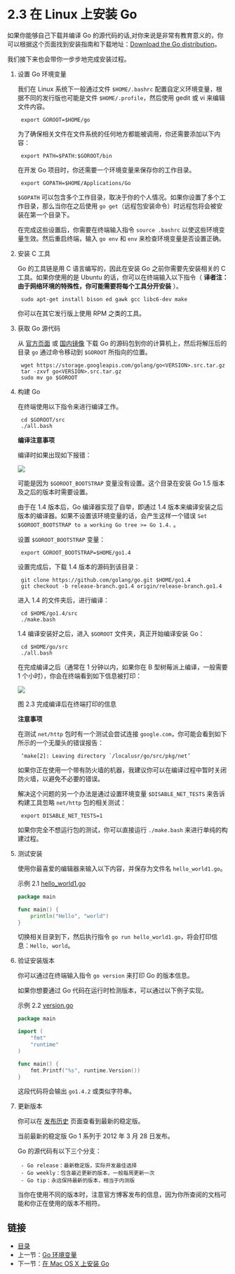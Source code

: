 # 2.3 在 Linux 上安装 Go

如果你能够自己下载并编译 Go 的源代码的话,对你来说是非常有教育意义的，你可以根据这个页面找到安装指南和下载地址：[Download the Go distribution](http://golang.org/doc/install)。

我们接下来也会带你一步步地完成安装过程。

1.  设置 Go 环境变量

    我们在 Linux 系统下一般通过文件 `$HOME/.bashrc` 配置自定义环境变量，根据不同的发行版也可能是文件 `$HOME/.profile`，然后使用 gedit 或 vi 来编辑文件内容。

    ```
     export GOROOT=$HOME/go
    ```

    为了确保相关文件在文件系统的任何地方都能被调用，你还需要添加以下内容：

    ```
     export PATH=$PATH:$GOROOT/bin
    ```

    在开发 Go 项目时，你还需要一个环境变量来保存你的工作目录。

    ```
     export GOPATH=$HOME/Applications/Go
    ```

    `$GOPATH` 可以包含多个工作目录，取决于你的个人情况。如果你设置了多个工作目录，那么当你在之后使用 `go get`（远程包安装命令）时远程包将会被安装在第一个目录下。

    在完成这些设置后，你需要在终端输入指令 `source .bashrc` 以使这些环境变量生效。然后重启终端，输入 `go env` 和 `env` 来检查环境变量是否设置正确。
2.  安装 C 工具

    Go 的工具链是用 C 语言编写的，因此在安装 Go 之前你需要先安装相关的 C 工具。如果你使用的是 Ubuntu 的话，你可以在终端输入以下指令（ **译者注：由于网络环境的特殊性，你可能需要将每个工具分开安装** ）。

    ```
     sudo apt-get install bison ed gawk gcc libc6-dev make
    ```

    你可以在其它发行版上使用 RPM 之类的工具。
3.  获取 Go 源代码

    从 [官方页面](https://golang.org/dl/) 或 [国内镜像](http://www.golangtc.com/download) 下载 Go 的源码包到你的计算机上，然后将解压后的目录 `go` 通过命令移动到 `$GOROOT` 所指向的位置。

    ```
     wget https://storage.googleapis.com/golang/go<VERSION>.src.tar.gz
     tar -zxvf go<VERSION>.src.tar.gz
     sudo mv go $GOROOT
    ```
4.  构建 Go

    在终端使用以下指令来进行编译工作。

    ```
     cd $GOROOT/src
     ./all.bash
    ```

    **编译注意事项**

    编译时如果出现如下报错：

    ![](images/2.3.allbasherror.png)

    可能是因为 `$GOROOT_BOOTSTRAP` 变量没有设置。这个目录在安装 Go 1.5 版本及之后的版本时需要设置。

    由于在 1.4 版本后，Go 编译器实现了自举，即通过 1.4 版本来编译安装之后版本的编译器。如果不设置该环境变量的话，会产生这样一个错误 `Set $GOROOT_BOOTSTRAP to a working Go tree >= Go 1.4.` 。

    设置 `$GOROOT_BOOTSTRAP` 变量：

    ```
     export GOROOT_BOOTSTRAP=$HOME/go1.4
    ```

    设置完成后，下载 1.4 版本的源码到该目录：

    ```
     git clone https://github.com/golang/go.git $HOME/go1.4
     git checkout -b release-branch.go1.4 origin/release-branch.go1.4
    ```

    进入 1.4 的文件夹后，进行编译：

    ```
     cd $HOME/go1.4/src
     ./make.bash
    ```

    1.4 编译安装好之后，进入 `$GOROOT` 文件夹，真正开始编译安装 Go：

    ```
     cd $HOME/go/src
     ./all.bash
    ```

    在完成编译之后（通常在 1 分钟以内，如果你在 B 型树莓派上编译，一般需要 1 个小时），你会在终端看到如下信息被打印：

    ![](images/2.3.allbash.png)

    图 2.3 完成编译后在终端打印的信息

    **注意事项**

    在测试 `net/http` 包时有一个测试会尝试连接 `google.com`，你可能会看到如下所示的一个无厘头的错误报告：

    ```
     ‘make[2]: Leaving directory `/localusr/go/src/pkg/net’
    ```

    如果你正在使用一个带有防火墙的机器，我建议你可以在编译过程中暂时关闭防火墙，以避免不必要的错误。

    解决这个问题的另一个办法是通过设置环境变量 `$DISABLE_NET_TESTS` 来告诉构建工具忽略 `net/http` 包的相关测试：

    ```
     export DISABLE_NET_TESTS=1
    ```

    如果你完全不想运行包的测试，你可以直接运行 `./make.bash` 来进行单纯的构建过程。
5.  测试安装

    使用你最喜爱的编辑器来输入以下内容，并保存为文件名 `hello_world1.go`。

    示例 2.1 [hello\_world1.go](examples/chapter\_2/hello\_world1.go)

    ```go
    package main

    func main() {
    	println("Hello", "world")
    }
    ```

    切换相关目录到下，然后执行指令 `go run hello_world1.go`，将会打印信息：`Hello, world`。
6.  验证安装版本

    你可以通过在终端输入指令 `go version` 来打印 Go 的版本信息。

    如果你想要通过 Go 代码在运行时检测版本，可以通过以下例子实现。

    示例 2.2 [version.go](examples/chapter\_2/version.go)

    ```go
    package main

    import (
    	"fmt"
    	"runtime"
    )

    func main() {
    	fmt.Printf("%s", runtime.Version())
    }
    ```

    这段代码将会输出 `go1.4.2` 或类似字符串。
7.  更新版本

    你可以在 [发布历史](http://golang.org/doc/devel/release.html) 页面查看到最新的稳定版。

    当前最新的稳定版 Go 1 系列于 2012 年 3 月 28 日发布。

    Go 的源代码有以下三个分支：

    ```
     - Go release：最新稳定版，实际开发最佳选择
     - Go weekly：包含最近更新的版本，一般每周更新一次
     - Go tip：永远保持最新的版本，相当于内测版
    ```

    当你在使用不同的版本时，注意官方博客发布的信息，因为你所查阅的文档可能和你正在使用的版本不相符。

## 链接

* [目录](directory.md)
* 上一节：[Go 环境变量](02.2.md)
* 下一节：[在 Mac OS X 上安装 Go](02.4.md)
